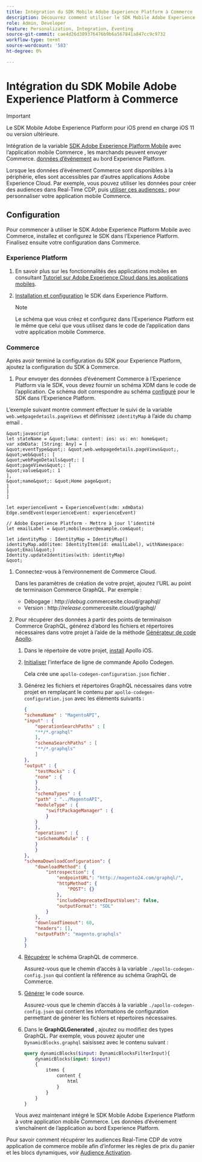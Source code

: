 ```yaml
---
title: Intégration du SDK Mobile Adobe Experience Platform à Commerce
description: Découvrez comment utiliser le SDK Mobile Adobe Experience Platform avec votre vitrine Commerce personnalisée ou sans interface.
role: Admin, Developer
feature: Personalization, Integration, Eventing
source-git-commit: cae4d26d389376476b9b6a567841a847cc9c9732
workflow-type: tm+mt
source-wordcount: '583'
ht-degree: 0%

---
```


# Intégration du SDK Mobile Adobe Experience Platform à Commerce

>[!IMPORTANT]
>
>Le SDK Mobile Adobe Experience Platform pour iOS prend en charge iOS 11 ou version ultérieure.

Intégration de la variable [SDK Adobe Experience Platform Mobile](https://developer.adobe.com/client-sdks/documentation/) avec l’application mobile Commerce , les marchands peuvent envoyer Commerce.  [données d’événement](events.md) au bord Experience Platform.

Lorsque les données d’événement Commerce sont disponibles à la périphérie, elles sont accessibles par d’autres applications Adobe Experience Cloud. Par exemple, vous pouvez utiliser les données pour créer des audiences dans Real-Time CDP, puis [utiliser ces audiences ;](https://experienceleague.adobe.com/docs/commerce-admin/customers/audience-activation.html) pour personnaliser votre application mobile Commerce.

## Configuration

Pour commencer à utiliser le SDK Adobe Experience Platform Mobile avec Commerce, installez et configurez le SDK dans l’Experience Platform. Finalisez ensuite votre configuration dans Commerce.

### Experience Platform

1. En savoir plus sur les fonctionnalités des applications mobiles en consultant [Tutoriel sur Adobe Experience Cloud dans les applications mobiles](https://experienceleague.adobe.com/docs/platform-learn/implement-mobile-sdk/overview.html).

1. [Installation et configuration](https://developer.adobe.com/client-sdks/documentation/getting-started/) le SDK dans Experience Platform.

   >[!NOTE]
   >
   >Le schéma que vous créez et configurez dans l’Experience Platform est le même que celui que vous utilisez dans le code de l’application dans votre application mobile Commerce.

### Commerce

Après avoir terminé la configuration du SDK pour Experience Platform, ajoutez la configuration du SDK à Commerce.

1. Pour envoyer des données d’événement Commerce à l’Experience Platform via le SDK, vous devez fournir un schéma XDM dans le code de l’application. Ce schéma doit correspondre au schéma [configuré](https://developer.adobe.com/client-sdks/documentation/getting-started/set-up-schemas-and-datasets/) pour le SDK dans l’Experience Platform.

L’exemple suivant montre comment effectuer le suivi de la variable `web.webpagedetails.pageViews` et définissez `identityMap` à l’aide du champ email .

    &quot;javascript
    let stateName = &quot;luma: content: ios: us: en: home&quot;
    var xdmData: [String: Any] = [
    &quot;eventType&quot;: &quot;web.webpagedetails.pageViews&quot;,
    &quot;web&quot;: [
    &quot;webPageDetails&quot;: [
    &quot;pageViews&quot;: [
    &quot;value&quot;: 1
    ],
    &quot;name&quot;: &quot;Home page&quot;
    ]
    ]
    ]
    
    let experienceEvent = ExperienceEvent(xdm: xdmData)
    Edge.sendEvent(experienceEvent: experienceEvent)
    
    // Adobe Experience Platform - Mettre à jour l’identité
    let emailLabel = &quot;mobileuser@example.com&quot;
    
    let identityMap : IdentityMap = IdentityMap()
    identityMap.add(item: IdentityItem(id: emailLabel), withNamespace: &quot;Email&quot;)
    Identity.updateIdentities(with: identityMap)
    &quot;

1. Connectez-vous à l’environnement de Commerce Cloud.

   Dans les paramètres de création de votre projet, ajoutez l’URL au point de terminaison Commerce GraphQL. Par exemple :

   - Débogage : http://_debug_.commercesite.cloud/graphql/
   - Version : http://_release_.commercesite.cloud/graphql/

1. Pour récupérer des données à partir des points de terminaison Commerce GraphQL, générez d’abord les fichiers et répertoires nécessaires dans votre projet à l’aide de la méthode [Générateur de code Apollo](https://www.apollographql.com/docs/ios/).

   1. Dans le répertoire de votre projet, [install](https://www.apollographql.com/docs/ios/get-started#1-install-the-apollo-frameworks) Apollo iOS.

   1. [Initialiser](https://www.apollographql.com/docs/ios/code-generation/codegen-cli/#initialize) l’interface de ligne de commande Apollo Codegen.

      Cela crée une `apollo-codegen-configuration.json` fichier .

   1. Générez les fichiers et répertoires GraphQL nécessaires dans votre projet en remplaçant le contenu par `apollo-codegen-configuration.json` avec les éléments suivants :

      ```json
      {
      "schemaName" : "MagentoAPI",
      "input" : {
          "operationSearchPaths" : [
          "**/*.graphql"
          ],
          "schemaSearchPaths" : [
          "**/*.graphqls"
          ]
      },
      "output" : {
          "testMocks" : {
          "none" : {
          }
          },
          "schemaTypes" : {
          "path" : "../MagentoAPI",
          "moduleType" : {
              "swiftPackageManager" : {
              }
          }
          },
          "operations" : {
          "inSchemaModule" : {
          }
          }
      },
      "schemaDownloadConfiguration": {
          "downloadMethod": {
              "introspection": {
                  "endpointURL": "http://magento24.com/graphql/",
                  "httpMethod": {
                      "POST": {}
                  },
                  "includeDeprecatedInputValues": false,
                  "outputFormat": "SDL"
              }
          },
          "downloadTimeout": 60,
          "headers": [],
          "outputPath": "magento.graphqls"
      }
      }
      ```

   1. [Récupérer](https://www.apollographql.com/docs/ios/code-generation/codegen-cli/#fetch-schema) le schéma GraphQL de commerce.

      Assurez-vous que le chemin d’accès à la variable `./apollo-codegen-config.json` qui contient la référence au schéma GraphQL de Commerce.

   1. [Générer](https://www.apollographql.com/docs/ios/code-generation/codegen-cli/#generate) le code source.

      Assurez-vous que le chemin d’accès à la variable `./apollo-codegen-config.json` qui contient les informations de configuration permettant de générer les fichiers et répertoires nécessaires.

   1. Dans le **GraphQLGenerated** , ajoutez ou modifiez des types GraphQL. Par exemple, vous pouvez ajouter une `DynamicBlocks.graphql` saisissez avec le contenu suivant :

      ```graphql
      query dynamicBlocks($input: DynamicBlocksFilterInput){
          dynamicBlocks(input: $input)
          {
              items {
                  content {
                      html
                  }
              }
          }
      }
      ```

   Vous avez maintenant intégré le SDK Mobile Adobe Experience Platform à votre application mobile Commerce. Les données d’événement s’enchaînent de l’application au bord Experience Platform.

Pour savoir comment récupérer les audiences Real-Time CDP de votre application de commerce mobile afin d’informer les règles de prix du panier et les blocs dynamiques, voir [Audience Activation](https://experienceleague.adobe.com/docs/commerce-admin/customers/audience-activation.html).

